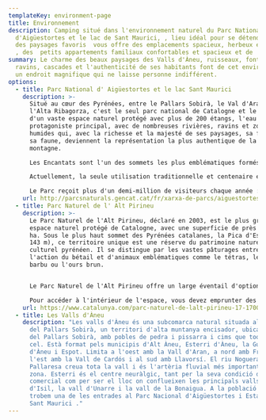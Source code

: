 ```yaml
---
templateKey: environment-page
title: Environnement
description: Camping situé dans l'environnement naturel du Parc National
  d'Aigüestortes et le lac de Sant Maurici, , lieu idéal pour se détendre, jouir
  des paysages favoris  vous offre des emplacements spacieux, herbeux et ombreux
  , des  petits appartements familiaux confortables et spacieux et de  bungalows
summary: Le charme des beaux paysages des Valls d'Àneu, ruisseaux, fontaines,
  ravins, cascades et l'authenticité de ses habitants font de cet environnement
  un endroit magnifique qui ne laisse personne indifférent.
options:
  - title: Parc National d' Aigüestortes et le lac Sant Maurici
    description: >-
      Situé au cœur des Pyrénées, entre le Pallars Sobirà, le Val d'Aran et
      l'Alta Ribagorza, c'est le seul parc national de Catalogne et le centre
      d'un vaste espace naturel protégé avec plus de 200 étangs, l'eau est le
      protagoniste principal, avec de nombreuses rivières, ravins et zones
      humides qui, avec la richesse et la majesté de ses paysages, sa flore et
      sa faune, deviennent la représentation la plus authentique de la haute
      montagne.

      Les Encantats sont l'un des sommets les plus emblématiques formés par des calcaires métamorphisés qui proviennent de la transformation des roches sédimentaires dues aux conditions de température et de pression auxquelles elles ont été soumises par les glaciers.

      Actuellement, la seule utilisation traditionnelle et centenaire est le maintien de l'élevage extensif des bovins locaux de Boí et d'Espot.

      Le Parc reçoit plus d'un demi-million de visiteurs chaque année : l'un de ses principaux objectifs est de rendre l'accès des personnes compatible avec la pleine conservation de toutes ses valeurs naturelles. Cet objectif est impossible à atteindre sans l'implication effective de tous les visiteurs. Par conséquent, votre collaboration et votre respect des règles de protection établies sont très importants.
    url: http://parcsnaturals.gencat.cat/fr/xarxa-de-parcs/aiguestortes/inici/index.html
  - title: Parc Naturel de l' Alt Pirineu
    description: >-
      Le Parc Naturel de l'Alt Pirineu, déclaré en 2003, est le plus grand
      espace naturel protégé de Catalogne, avec une superficie de près de 80 000
      ha. Sous le plus haut sommet des Pyrénées catalanes, la Pica d'Estats (3
      143 m), ce territoire unique est une réserve du patrimoine naturel et
      culturel pyrénéen. Il se distingue par les vastes pâturages entretenus par
      l'action du bétail et d'animaux emblématiques comme le tétras, le gypaète
      barbu ou l'ours brun.


      Le Parc Naturel de l'Alt Pirineu offre un large éventail d'options écotouristiques tout au long de l'année :     découvrir de magnifiques lacs de haute montagne, profiter de l'éclat de la floraison printanière ou des couleurs de l'automne en vous promenant sur des sentiers historiques, visiter des musées qui présentent  la vie actuelle et passée des habitants d'un territoire de montagne, respirer la solitude des montagnes hivernales à travers une promenade en raquettes, ou profiter de vues panoramiques spectaculaires depuis un belvédère.

      Pour accéder à l'intérieur de l'espace, vous devez emprunter des routes de montagne ou des pistes forestières non goudronnées, pour lesquelles vous devez utiliser un véhicule privé (de préférence avec un châssis haut) ou, si les transports en commun sont préférés, des taxis tout-terrain locaux. Alternativement, il est recommandé d'accéder au parc à pied ou en VTT, en utilisant le vaste réseau routier existant qui commence souvent dans les villages environnants.
    url: https://www.catalunya.com/parc-naturel-de-lalt-pirineu-17-17001-573523?language=fr
  - title: Les Valls d'Àneu
    description: "Les valls d'Àneu és una subcomarca natural situada al nord-oest
      del Pallars Sobirà, un territori d'alta muntanya encisador, ubicat al nord
      del Pallars Sobirà, amb pobles de pedra i pissarra i cims que toquen el
      cel. Està format pels municipis d'Alt Àneu, Esterri d'Àneu, la Guingueta
      d'Àneu i Espot. Limita a l'oest amb la Vall d'Aran, a nord amb França, a
      l'est amb la Vall de Cardós i al sud amb Llavorsí. El riu Noguera
      Pallaresa creua tota la vall i és l'artèria fluvial més important de la
      zona. Esterri és el centre neuràlgic, tant per la seva condició de nucli
      comercial com per ser el lloc on conflueixen les principals valls: la vall
      d'Isil, la vall d'Unarre i la vall de la Bonaigua. A la població d'Espot
      trobem una de les entrades al Parc Nacional d'Aigüestortes i Estany de
      Sant Maurici ."
---
```

